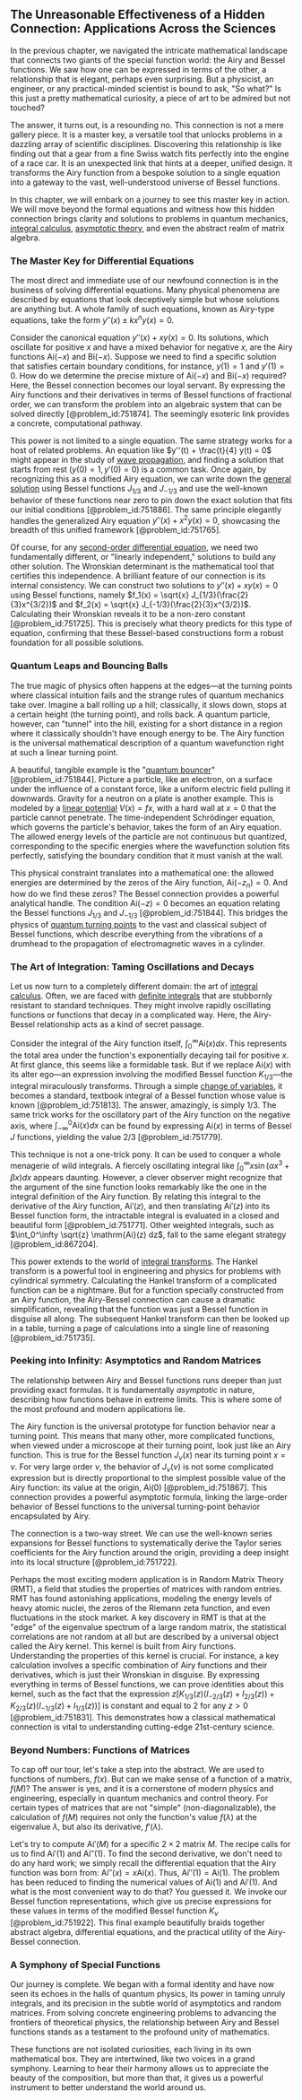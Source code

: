 ## The Unreasonable Effectiveness of a Hidden Connection: Applications Across the Sciences

In the previous chapter, we navigated the intricate mathematical landscape that connects two giants of the special function world: the Airy and Bessel functions. We saw how one can be expressed in terms of the other, a relationship that is elegant, perhaps even surprising. But a physicist, an engineer, or any practical-minded scientist is bound to ask, "So what?" Is this just a pretty mathematical curiosity, a piece of art to be admired but not touched?

The answer, it turns out, is a resounding no. This connection is not a mere gallery piece. It is a master key, a versatile tool that unlocks problems in a dazzling array of scientific disciplines. Discovering this relationship is like finding out that a gear from a fine Swiss watch fits perfectly into the engine of a race car. It is an unexpected link that hints at a deeper, unified design. It transforms the Airy function from a bespoke solution to a single equation into a gateway to the vast, well-understood universe of Bessel functions.

In this chapter, we will embark on a journey to see this master key in action. We will move beyond the formal equations and witness how this hidden connection brings clarity and solutions to problems in quantum mechanics, [integral calculus](@article_id:145799), [asymptotic theory](@article_id:162137), and even the abstract realm of matrix algebra.

### The Master Key for Differential Equations

The most direct and immediate use of our newfound connection is in the business of solving differential equations. Many physical phenomena are described by equations that look deceptively simple but whose solutions are anything but. A whole family of such equations, known as Airy-type equations, take the form $y''(x) \pm k x^n y(x) = 0$.

Consider the canonical equation $y''(x) + x y(x) = 0$. Its solutions, which oscillate for positive $x$ and have a mixed behavior for negative $x$, are the Airy functions $\mathrm{Ai}(-x)$ and $\mathrm{Bi}(-x)$. Suppose we need to find a specific solution that satisfies certain boundary conditions, for instance, $y(1)=1$ and $y'(1)=0$. How do we determine the precise mixture of $\mathrm{Ai}(-x)$ and $\mathrm{Bi}(-x)$ required? Here, the Bessel connection becomes our loyal servant. By expressing the Airy functions and their derivatives in terms of Bessel functions of fractional order, we can transform the problem into an algebraic system that can be solved directly [@problem_id:751874]. The seemingly esoteric link provides a concrete, computational pathway.

This power is not limited to a single equation. The same strategy works for a host of related problems. An equation like $y''(t) + \frac{t}{4} y(t) = 0$ might appear in the study of [wave propagation](@article_id:143569), and finding a solution that starts from rest ($y(0)=1, y'(0)=0$) is a common task. Once again, by recognizing this as a modified Airy equation, we can write down the [general solution](@article_id:274512) using Bessel functions $J_{1/3}$ and $J_{-1/3}$ and use the well-known behavior of these functions near zero to pin down the exact solution that fits our initial conditions [@problem_id:751886]. The same principle elegantly handles the generalized Airy equation $y''(x) + x^2 y(x) = 0$, showcasing the breadth of this unified framework [@problem_id:751765].

Of course, for any [second-order differential equation](@article_id:176234), we need two fundamentally different, or "linearly independent," solutions to build any other solution. The Wronskian determinant is the mathematical tool that certifies this independence. A brilliant feature of our connection is its internal consistency. We can construct two solutions to $y''(x) + x y(x) = 0$ using Bessel functions, namely $f_1(x) = \sqrt{x} J_{1/3}(\frac{2}{3}x^{3/2})$ and $f_2(x) = \sqrt{x} J_{-1/3}(\frac{2}{3}x^{3/2})$. Calculating their Wronskian reveals it to be a non-zero constant [@problem_id:751725]. This is precisely what theory predicts for this type of equation, confirming that these Bessel-based constructions form a robust foundation for all possible solutions.

### Quantum Leaps and Bouncing Balls

The true magic of physics often happens at the edges—at the turning points where classical intuition fails and the strange rules of quantum mechanics take over. Imagine a ball rolling up a hill; classically, it slows down, stops at a certain height (the turning point), and rolls back. A quantum particle, however, can "tunnel" into the hill, existing for a short distance in a region where it classically shouldn't have enough energy to be. The Airy function is the universal mathematical description of a quantum wavefunction right at such a linear turning point.

A beautiful, tangible example is the "[quantum bouncer](@article_id:268339)" [@problem_id:751844]. Picture a particle, like an electron, on a surface under the influence of a constant force, like a uniform electric field pulling it downwards. Gravity for a neutron on a plate is another example. This is modeled by a [linear potential](@article_id:160366) $V(x) = f x$, with a hard wall at $x=0$ that the particle cannot penetrate. The time-independent Schrödinger equation, which governs the particle's behavior, takes the form of an Airy equation. The allowed energy levels of the particle are not continuous but quantized, corresponding to the specific energies where the wavefunction solution fits perfectly, satisfying the boundary condition that it must vanish at the wall.

This physical constraint translates into a mathematical one: the allowed energies are determined by the zeros of the Airy function, $\mathrm{Ai}(-z_n)=0$. And how do we find these zeros? The Bessel connection provides a powerful analytical handle. The condition $\mathrm{Ai}(-z)=0$ becomes an equation relating the Bessel functions $J_{1/3}$ and $J_{-1/3}$ [@problem_id:751844]. This bridges the physics of [quantum turning points](@article_id:271902) to the vast and classical subject of Bessel functions, which describe everything from the vibrations of a drumhead to the propagation of electromagnetic waves in a cylinder.

### The Art of Integration: Taming Oscillations and Decays

Let us now turn to a completely different domain: the art of [integral calculus](@article_id:145799). Often, we are faced with [definite integrals](@article_id:147118) that are stubbornly resistant to standard techniques. They might involve rapidly oscillating functions or functions that decay in a complicated way. Here, the Airy-Bessel relationship acts as a kind of secret passage.

Consider the integral of the Airy function itself, $\int_0^\infty \mathrm{Ai}(x) dx$. This represents the total area under the function's exponentially decaying tail for positive $x$. At first glance, this seems like a formidable task. But if we replace $\mathrm{Ai}(x)$ with its alter ego—an expression involving the modified Bessel function $K_{1/3}$—the integral miraculously transforms. Through a simple [change of variables](@article_id:140892), it becomes a standard, textbook integral of a Bessel function whose value is known [@problem_id:751813]. The answer, amazingly, is simply $1/3$. The same trick works for the oscillatory part of the Airy function on the negative axis, where $\int_{-\infty}^0 \mathrm{Ai}(x) dx$ can be found by expressing $\mathrm{Ai}(x)$ in terms of Bessel $J$ functions, yielding the value $2/3$ [@problem_id:751779].

This technique is not a one-trick pony. It can be used to conquer a whole menagerie of wild integrals. A fiercely oscillating integral like $\int_0^\infty x \sin(\alpha x^3 + \beta x) dx$ appears daunting. However, a clever observer might recognize that the argument of the sine function looks remarkably like the one in the integral definition of the Airy function. By relating this integral to the derivative of the Airy function, $\mathrm{Ai}'(z)$, and then translating $\mathrm{Ai}'(z)$ into its Bessel function form, the intractable integral is evaluated in a closed and beautiful form [@problem_id:751771]. Other weighted integrals, such as $\int_0^\infty \sqrt{z} \mathrm{Ai}(z) dz$, fall to the same elegant strategy [@problem_id:867204].

This power extends to the world of [integral transforms](@article_id:185715). The Hankel transform is a powerful tool in engineering and physics for problems with cylindrical symmetry. Calculating the Hankel transform of a complicated function can be a nightmare. But for a function specially constructed from an Airy function, the Airy-Bessel connection can cause a dramatic simplification, revealing that the function was just a Bessel function in disguise all along. The subsequent Hankel transform can then be looked up in a table, turning a page of calculations into a single line of reasoning [@problem_id:751735].

### Peeking into Infinity: Asymptotics and Random Matrices

The relationship between Airy and Bessel functions runs deeper than just providing exact formulas. It is fundamentally *asymptotic* in nature, describing how functions behave in extreme limits. This is where some of the most profound and modern applications lie.

The Airy function is the universal prototype for function behavior near a turning point. This means that many other, more complicated functions, when viewed under a microscope at their turning point, look just like an Airy function. This is true for the Bessel function $J_\nu(x)$ near its turning point $x=\nu$. For very large order $\nu$, the behavior of $J_\nu(\nu)$ is not some complicated expression but is directly proportional to the simplest possible value of the Airy function: its value at the origin, $\mathrm{Ai}(0)$ [@problem_id:751867]. This connection provides a powerful asymptotic formula, linking the large-order behavior of Bessel functions to the universal turning-point behavior encapsulated by Airy.

The connection is a two-way street. We can use the well-known series expansions for Bessel functions to systematically derive the Taylor series coefficients for the Airy function around the origin, providing a deep insight into its local structure [@problem_id:751722].

Perhaps the most exciting modern application is in Random Matrix Theory (RMT), a field that studies the properties of matrices with random entries. RMT has found astonishing applications, modeling the energy levels of heavy atomic nuclei, the zeros of the Riemann zeta function, and even fluctuations in the stock market. A key discovery in RMT is that at the "edge" of the eigenvalue spectrum of a large random matrix, the statistical correlations are not random at all but are described by a universal object called the Airy kernel. This kernel is built from Airy functions. Understanding the properties of this kernel is crucial. For instance, a key calculation involves a specific combination of Airy functions and their derivatives, which is just their Wronskian in disguise. By expressing everything in terms of Bessel functions, we can prove identities about this kernel, such as the fact that the expression $z\left[ K_{1/3}(z)(I_{-2/3}(z)+I_{2/3}(z)) + K_{2/3}(z)(I_{-1/3}(z)+I_{1/3}(z)) \right]$ is constant and equal to 2 for any $z>0$ [@problem_id:751831]. This demonstrates how a classical mathematical connection is vital to understanding cutting-edge 21st-century science.

### Beyond Numbers: Functions of Matrices

To cap off our tour, let's take a step into the abstract. We are used to functions of numbers, $f(x)$. But can we make sense of a function of a matrix, $f(M)$? The answer is yes, and it is a cornerstone of modern physics and engineering, especially in quantum mechanics and control theory. For certain types of matrices that are not "simple" (non-diagonalizable), the calculation of $f(M)$ requires not only the function's value $f(\lambda)$ at the eigenvalue $\lambda$, but also its derivative, $f'(\lambda)$.

Let's try to compute $\mathrm{Ai}'(M)$ for a specific $2 \times 2$ matrix $M$. The recipe calls for us to find $\mathrm{Ai}'(1)$ and $\mathrm{Ai}''(1)$. To find the second derivative, we don't need to do any hard work; we simply recall the differential equation that the Airy function was born from: $\mathrm{Ai}''(x) = x \mathrm{Ai}(x)$. Thus, $\mathrm{Ai}''(1) = \mathrm{Ai}(1)$. The problem has been reduced to finding the numerical values of $\mathrm{Ai}(1)$ and $\mathrm{Ai}'(1)$. And what is the most convenient way to do that? You guessed it. We invoke our Bessel function representations, which give us precise expressions for these values in terms of the modified Bessel function $K_\nu$ [@problem_id:751922]. This final example beautifully braids together abstract algebra, differential equations, and the practical utility of the Airy-Bessel connection.

### A Symphony of Special Functions

Our journey is complete. We began with a formal identity and have now seen its echoes in the halls of quantum physics, its power in taming unruly integrals, and its precision in the subtle world of asymptotics and random matrices. From solving concrete engineering problems to advancing the frontiers of theoretical physics, the relationship between Airy and Bessel functions stands as a testament to the profound unity of mathematics.

These functions are not isolated curiosities, each living in its own mathematical box. They are intertwined, like two voices in a grand symphony. Learning to hear their harmony allows us to appreciate the beauty of the composition, but more than that, it gives us a powerful instrument to better understand the world around us.